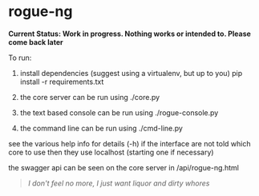 # rogue-ng

**Current Status: Work in progress. Nothing works or intended to. Please come back later**

To run:

1. install dependencies (suggest using a virtualenv, but up to you)
	pip install -r requirements.txt

2. the core server can be run using ./core.py

3. the text based console can be run using ./rogue-console.py

4. the command line can be run using ./cmd-line.py

see the various help info for details (-h)
if the interface are not told which core to use then they use localhost (starting one if necessary)

the swagger api can be seen on the core server in /api/rogue-ng.html

 
>*I don't feel no more,*
>*I just want liquor and dirty whores*


